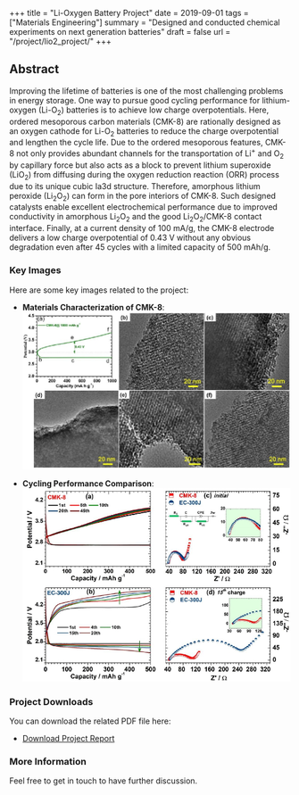 +++
title = "Li-Oxygen Battery Project"
date = 2019-09-01
tags = ["Materials Engineering"]
summary = "Designed and conducted chemical experiments on next generation batteries"
draft = false
url = "/project/lio2_project/"
+++

## Abstract
Improving the lifetime of batteries is one of the most challenging problems in energy storage. One way to pursue good cycling performance for lithium-oxygen $(\text{Li-}\text{O}_2)$ batteries is to achieve low charge overpotentials. Here, ordered mesoporous carbon materials (CMK-8) are rationally designed as an oxygen cathode for $\text{Li-} \text{O}_2$ batteries to reduce the charge overpotential and lengthen the cycle life. Due to the ordered mesoporous features, CMK-8 not only provides abundant channels for the transportation of $\text{Li}^+$ and $\text{O}_2$ by capillary force but also acts as a block to prevent lithium superoxide $(\text{Li} \text{O}_2)$ from diffusing during the oxygen reduction reaction (ORR) process due to its unique cubic Ia3d structure. Therefore, amorphous lithium peroxide $(\text{Li}_2 \text{O}_2)$ can form in the pore interiors of CMK-8. Such designed catalysts enable excellent electrochemical performance due to improved conductivity in amorphous $\text{Li}_2 \text{O}_2$ and the good $\text{Li}_2 \text{O}_2$/CMK-8 contact interface. Finally, at a current density of 100 mA/g, the CMK-8 electrode delivers a low charge overpotential of 0.43 V without any obvious degradation even after 45 cycles with a limited capacity of 500 mAh/g.


### Key Images
Here are some key images related to the project:

- **Materials Characterization of CMK-8**:
  ![CMK8 Image1](/img/CMK8_Image2.png)

- **Cycling Performance Comparison**:
  ![CMK8 Image2](/img/CMK8_Image3.png)

### Project Downloads
You can download the related PDF file here:

- [Download Project Report](/files/LiO2.pdf)

### More Information
Feel free to get in touch to have further discussion.
